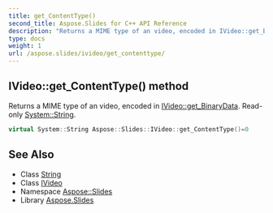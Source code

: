 ```yaml
---
title: get_ContentType()
second_title: Aspose.Slides for C++ API Reference
description: "Returns a MIME type of an video, encoded in IVideo::get_BinaryData. Read-only System::String."
type: docs
weight: 1
url: /aspose.slides/ivideo/get_contenttype/
---
```

## IVideo::get_ContentType() method


Returns a MIME type of an video, encoded in [IVideo::get_BinaryData](../get_binarydata/). Read-only [System::String](../../../system/string/).

```cpp
virtual System::String Aspose::Slides::IVideo::get_ContentType()=0
```

## See Also

* Class [String](../../../system/string/)
* Class [IVideo](../)
* Namespace [Aspose::Slides](../../)
* Library [Aspose.Slides](../../../)